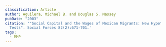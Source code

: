 ```yaml
---
classification: Article
author: Aguilera, Michael B. and Douglas S. Massey
pubDate: "2003"
citation: '"Social Capital and the Wages of Mexican Migrants: New Hypotheses and
  Tests". Social Forces 82(2):671-701.'
tags:
  - MMP
---
```

